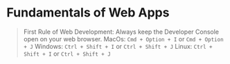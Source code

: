 # Fundamentals of Web Apps
> First Rule of Web Development:
> Always keep the Developer Console open on your web browser.
> MacOs: `Cmd + Option + I` or `Cmd + Option + J`
> Windows: `Ctrl + Shift + I` or `Ctrl + Shift + J`
> Linux: `Ctrl + Shift + I` or `Ctrl + Shift + J`
